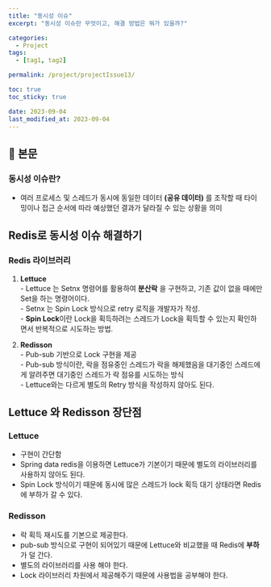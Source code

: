 ```yaml
---
title: "동시성 이슈"
excerpt: "동시성 이슈란 무엇이고, 해결 방법은 뭐가 있을까?"

categories:
  - Project
tags:
  - [tag1, tag2]

permalink: /project/projectIssue13/

toc: true
toc_sticky: true

date: 2023-09-04
last_modified_at: 2023-09-04
---
```


## 🔎 본문

### 동시성 이슈란?
- 여러 프로세스 및 스레드가 동시에 동일한 데이터 **(공유 데이터)** 를 조작할 때 타이밍이나 접근 순서에 따라 예상했던 결과가 달라질 수 있는 상황을 의미

## Redis로 동시성 이슈 해결하기
### Redis 라이브러리
  1) **Lettuce**  
    - Lettuce 는 Setnx 명령어를 활용하여 **분산락** 을 구현하고, 기존 값이 없을 때에만 Set을 하는 명령어이다.  
    - Setnx 는 Spin Lock 방식으로 retry 로직을 개발자가 작성.  
    - **Spin Lock**이란 Lock을 획득하려는 스레드가 Lock을 획득할 수 있는지 확인하면서 반복적으로 시도하는 방법.
  

   2) **Redisson**  
    - Pub-sub 기반으로 Lock 구현을 제공  
    - Pub-sub 방식이란, 락을 점유중인 스레드가 락을 해제했음을 대기중인 스레드에게 알려주면 대기중인 스레드가 락 점유를 시도하는 방식  
    - Lettuce와는 다르게 별도의 Retry 방식을 작성하지 않아도 된다.

## Lettuce 와 Redisson 장단점
### Lettuce
- 구현이 간단함
- Spring data redis을 이용하면 Lettuce가 기본이기 때문에 별도의 라이브러리를 사용하지 않아도 된다.
- Spin Lock 방식이기 때문에 동시에 많은 스레드가 lock 획득 대기 상태라면 Redis에 부하가 갈 수 있다.

### Redisson
- 락 획득 재시도를 기본으로 제공한다.
- pub-sub 방식으로 구현이 되어있기 때문에 Lettuce와 비교했을 때 Redis에 **부하**가 덜 간다.
- 별도의 라이브러리를 사용 해야 한다.
- Lock 라이브러리 차원에서 제공해주기 때문에 사용법을 공부해야 한다.


